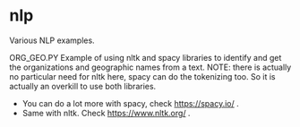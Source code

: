# nlp
Various NLP examples.

ORG_GEO.PY
Example of using nltk and spacy libraries to identify and get the organizations and geographic names from a text.
NOTE: there is actually no particular need for nltk here, spacy can do the tokenizing too. So it is actually an overkill to use both libraries. 
- You can do a lot more with spacy, check https://spacy.io/ .
- Same with nltk. Check https://www.nltk.org/ .
